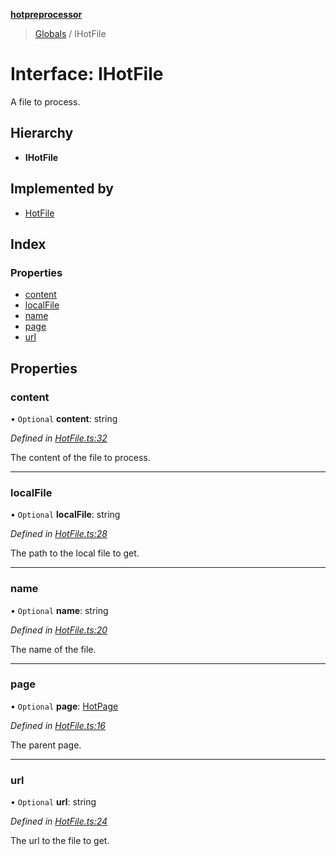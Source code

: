 **[hotpreprocessor](../README.md)**

> [Globals](../globals.md) / IHotFile

# Interface: IHotFile

A file to process.

## Hierarchy

* **IHotFile**

## Implemented by

* [HotFile](../classes/hotfile.md)

## Index

### Properties

* [content](ihotfile.md#content)
* [localFile](ihotfile.md#localfile)
* [name](ihotfile.md#name)
* [page](ihotfile.md#page)
* [url](ihotfile.md#url)

## Properties

### content

• `Optional` **content**: string

*Defined in [HotFile.ts:32](https://github.com/OurFreeLight/HotPreprocessor/blob/5d07e7d/src/HotFile.ts#L32)*

The content of the file to process.

___

### localFile

• `Optional` **localFile**: string

*Defined in [HotFile.ts:28](https://github.com/OurFreeLight/HotPreprocessor/blob/5d07e7d/src/HotFile.ts#L28)*

The path to the local file to get.

___

### name

• `Optional` **name**: string

*Defined in [HotFile.ts:20](https://github.com/OurFreeLight/HotPreprocessor/blob/5d07e7d/src/HotFile.ts#L20)*

The name of the file.

___

### page

• `Optional` **page**: [HotPage](../classes/hotpage.md)

*Defined in [HotFile.ts:16](https://github.com/OurFreeLight/HotPreprocessor/blob/5d07e7d/src/HotFile.ts#L16)*

The parent page.

___

### url

• `Optional` **url**: string

*Defined in [HotFile.ts:24](https://github.com/OurFreeLight/HotPreprocessor/blob/5d07e7d/src/HotFile.ts#L24)*

The url to the file to get.
